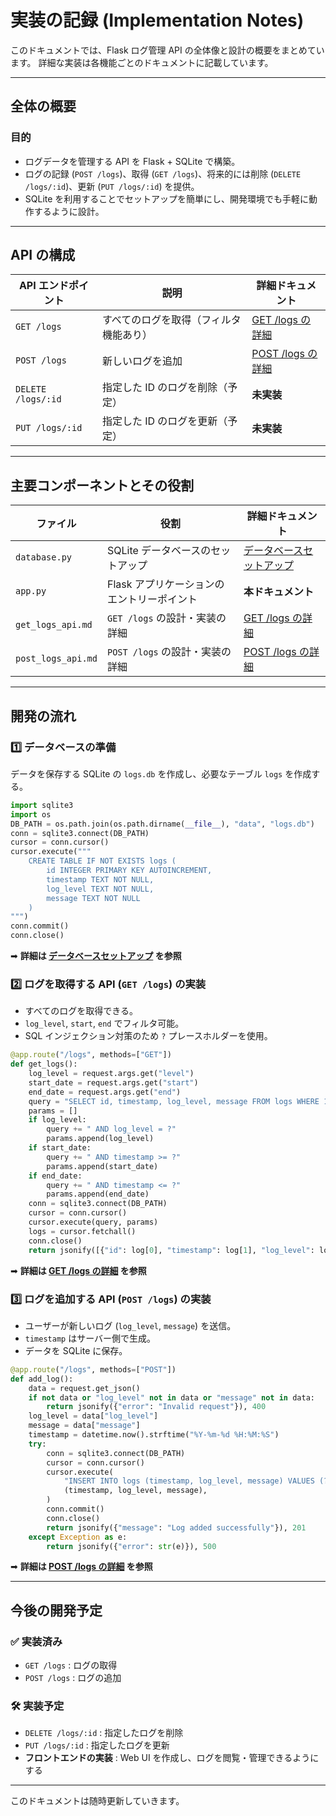 # 実装の記録 (Implementation Notes)

このドキュメントでは、Flask ログ管理 API の全体像と設計の概要をまとめています。
詳細な実装は各機能ごとのドキュメントに記載しています。

---

## **全体の概要**
### **目的**
- ログデータを管理する API を Flask + SQLite で構築。
- ログの記録 (`POST /logs`)、取得 (`GET /logs`)、将来的には削除 (`DELETE /logs/:id`)、更新 (`PUT /logs/:id`) を提供。
- SQLite を利用することでセットアップを簡単にし、開発環境でも手軽に動作するように設計。

---

## **API の構成**

| API エンドポイント | 説明 | 詳細ドキュメント |
|--------------------|------------------------------------|----------------|
| `GET /logs` | すべてのログを取得（フィルタ機能あり） | [GET /logs の詳細](get_logs_api.md) |
| `POST /logs` | 新しいログを追加 | [POST /logs の詳細](post_logs_api.md) |
| `DELETE /logs/:id` | 指定した ID のログを削除（予定） | **未実装** |
| `PUT /logs/:id` | 指定した ID のログを更新（予定） | **未実装** |

---

## **主要コンポーネントとその役割**

| ファイル | 役割 | 詳細ドキュメント |
|---------|-------------------------------|----------------|
| `database.py` | SQLite データベースのセットアップ | [データベースセットアップ](database_setup.md) |
| `app.py` | Flask アプリケーションのエントリーポイント | **本ドキュメント** |
| `get_logs_api.md` | `GET /logs` の設計・実装の詳細 | [GET /logs の詳細](get_logs_api.md) |
| `post_logs_api.md` | `POST /logs` の設計・実装の詳細 | [POST /logs の詳細](post_logs_api.md) |

---

## **開発の流れ**
### **1️⃣ データベースの準備**
データを保存する SQLite の `logs.db` を作成し、必要なテーブル `logs` を作成する。
```python
import sqlite3
import os
DB_PATH = os.path.join(os.path.dirname(__file__), "data", "logs.db")
conn = sqlite3.connect(DB_PATH)
cursor = conn.cursor()
cursor.execute("""
    CREATE TABLE IF NOT EXISTS logs (
        id INTEGER PRIMARY KEY AUTOINCREMENT,
        timestamp TEXT NOT NULL,
        log_level TEXT NOT NULL,
        message TEXT NOT NULL
    )
""")
conn.commit()
conn.close()
```
➡ **詳細は [データベースセットアップ](database_setup.md) を参照**

### **2️⃣ ログを取得する API (`GET /logs`) の実装**
- すべてのログを取得できる。
- `log_level`, `start`, `end` でフィルタ可能。
- SQL インジェクション対策のため `?` プレースホルダーを使用。
```python
@app.route("/logs", methods=["GET"])
def get_logs():
    log_level = request.args.get("level")
    start_date = request.args.get("start")
    end_date = request.args.get("end")
    query = "SELECT id, timestamp, log_level, message FROM logs WHERE 1=1"
    params = []
    if log_level:
        query += " AND log_level = ?"
        params.append(log_level)
    if start_date:
        query += " AND timestamp >= ?"
        params.append(start_date)
    if end_date:
        query += " AND timestamp <= ?"
        params.append(end_date)
    conn = sqlite3.connect(DB_PATH)
    cursor = conn.cursor()
    cursor.execute(query, params)
    logs = cursor.fetchall()
    conn.close()
    return jsonify([{"id": log[0], "timestamp": log[1], "log_level": log[2], "message": log[3]} for log in logs])
```
➡ **詳細は [GET /logs の詳細](get_logs_api.md) を参照**

### **3️⃣ ログを追加する API (`POST /logs`) の実装**
- ユーザーが新しいログ (`log_level`, `message`) を送信。
- `timestamp` はサーバー側で生成。
- データを SQLite に保存。
```python
@app.route("/logs", methods=["POST"])
def add_log():
    data = request.get_json()
    if not data or "log_level" not in data or "message" not in data:
        return jsonify({"error": "Invalid request"}), 400
    log_level = data["log_level"]
    message = data["message"]
    timestamp = datetime.now().strftime("%Y-%m-%d %H:%M:%S")
    try:
        conn = sqlite3.connect(DB_PATH)
        cursor = conn.cursor()
        cursor.execute(
            "INSERT INTO logs (timestamp, log_level, message) VALUES (?, ?, ?)",
            (timestamp, log_level, message),
        )
        conn.commit()
        conn.close()
        return jsonify({"message": "Log added successfully"}), 201
    except Exception as e:
        return jsonify({"error": str(e)}), 500
```
➡ **詳細は [POST /logs の詳細](post_logs_api.md) を参照**

---

## **今後の開発予定**
### **✅ 実装済み**
- `GET /logs` : ログの取得
- `POST /logs` : ログの追加

### **🛠 実装予定**
- `DELETE /logs/:id` : 指定したログを削除
- `PUT /logs/:id` : 指定したログを更新
- **フロントエンドの実装** : Web UI を作成し、ログを閲覧・管理できるようにする

---

このドキュメントは随時更新していきます。

